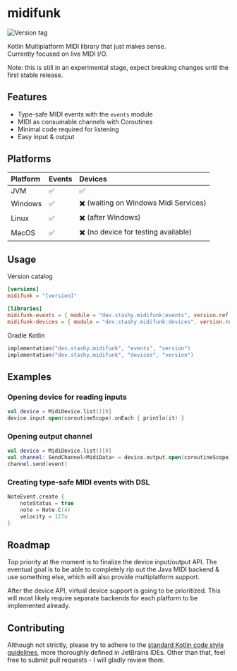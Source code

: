 # midifunk

![Version tag](https://img.shields.io/maven-central/v/dev.stashy.midifunk/midifunk?logo=apachemaven&label=Maven%20Central&color=%23339AF0)

Kotlin Multiplatform MIDI library that just makes sense.  
Currently focused on live MIDI I/O.

Note: this is still in an experimental stage, expect breaking changes until the first stable release.

## Features

* Type-safe MIDI events with the `events` module
* MIDI as consumable channels with Coroutines
* Minimal code required for listening
* Easy input & output

## Platforms

| Platform | Events | Devices                               |
|:---------|:-------|:--------------------------------------|
| JVM      | ✅️     | ✅️                                    |
| Windows  | ✅️     | ✖️ (waiting on Windows Midi Services) |
| Linux    | ✅️     | ✖️ (after Windows)                    |
| MacOS    | ✅️     | ✖️ (no device for testing available)  |

## Usage

Version catalog

```toml
[versions]
midifunk = "[version]"

[libraries]
midifunk-events = { module = "dev.stashy.midifunk:events", version.ref = "midifunk" }
midifunk-devices = { module = "dev.stashy.midifunk:devices", version.ref = "midifunk" }
```

Gradle Kotlin

```kotlin
implementation("dev.stashy.midifunk", "events", "version")
implementation("dev.stashy.midifunk", "devices", "version")
```

## Examples

### Opening device for reading inputs

```kotlin
val device = MidiDevice.list()[0]
device.input.open(coroutineScope).onEach { println(it) }
```

### Opening output channel

```kotlin
val device = MidiDevice.list()[0]
val channel: SendChannel<MidiData> = device.output.open(coroutineScope)
channel.send(event)
```

### Creating type-safe MIDI events with DSL

```kotlin
NoteEvent.create {
    noteStatus = true
    note = Note.C(4)
    velocity = 127u
}
```

## Roadmap

Top priority at the moment is to finalize the device input/output API.
The eventual goal is to be able to completely rip out the Java MIDI backend & use something else, which will also
provide multiplatform support.

After the device API, virtual device support is going to be prioritized.
This will most likely require separate backends for each platform to be implemented already.

## Contributing

Although not strictly, please try to adhere to the [standard Kotlin code style guidelines][1], more thoroughly defined
in JetBrains IDEs. Other than that, feel free to submit pull requests - I will gladly review them.

[1]: https://kotlinlang.org/docs/reference/coding-conventions.html
